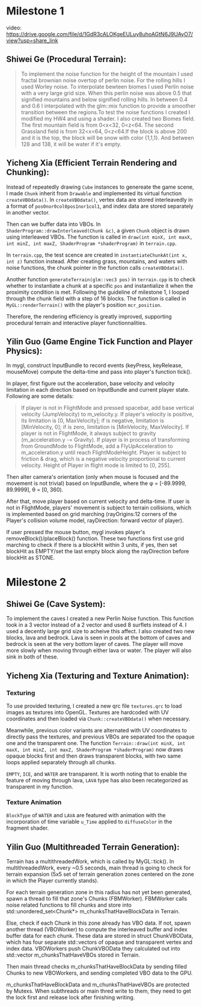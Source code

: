 # Milestone 1
video: https://drive.google.com/file/d/1GdR3cALOKgeEULuy8uhoAGtN6J9UAyO7/view?usp=share_link
## Shiwei Ge (Procedural Terrain):
> To implement the noise function for the height of the mountain I used fractal brownian noise overtop of perlin noise. For the rolling hills I used Worley noise. To interpolate bewteen biomes I used Perlin noise with a very large grid size. When this perlin noise was above 0.5 that signified mountains and below signified rolling hills. In between 0.4 and 0.6 I interpolated with the glm::mix function to provide a smoother transition between the regions.To test the noise functions I created I modified my HW4 and using a shader. I also created two Biomes field. The first mountain field is from 0<x<32, 0<z<64. The second Grassland field is from 32<x<64, 0<z<64.If the block is above 200 and it is the top, the block will be snow with color {1,1,1}. And between 128 and 138, it will be water if it's empty.

## Yicheng Xia (Efficient Terrain Rendering and Chunking):

Instead of repeatedly drawing `Cube` instances to genereate the game scene, I made `Chunk` inherit from `Drawable` and implemented its virtual function `createVBOdata()`.
In `createVBOdata()`, vertex data are stored interleavedly in a format of `pos0nor0col0pos1nor1col1`, and index data are stored separately in another vector.

Then can we buffer data into VBOs.
In `ShaderProgram::drawInterleaved(Chunk &c)`, a given `Chunk` object is drawn using interleaved VBOs. The function is called in `draw(int minX, int maxX, int minZ, int maxZ, ShaderProgram *shaderProgram)` in `terrain.cpp`.

In `terrain.cpp`, the test scence are created in `instantiateChunkAt(int x, int z)` function instead.
After creating grass, mountains, and waters with noise functions, the chunk pointer in the function calls `createVBOdata()`.

Another function `generateTerrain(glm::vec3 pos)` in `terrain.cpp` is to check whether to instantiate a chunk at a specific `pos` and instantialize it when the proximity condition is met.
Following the guideline of milestone 1, I looped through the chunk field with a step of 16 blocks.
The function is called in `MyGL::renderTerrain()` with the player's position `mcr_position`.

Therefore, the rendering efficiency is greatly improved, supporting procedural terrain and interactive player functionnalities.

## Yilin Guo (Game Engine Tick Function and Player Physics):

In mygl, construct InputBundle to record events (keyPress, keyRelease, mouseMove) compute the delta-time and pass into player's function tick().

In player, first figure out the acceleration, base velocity and velocity limitation in each direction based on InputBundle and current player state. Following are some details:
> If player is not in FlightMode and pressed spacebar, add base vertical velocity (JumpVelocity) to m_velocity.y.
> If player's velocity is positive, its limitation is [0, MaxVelocity]; if is negative, limitation is [MinVelocity, 0]; if is zero, limitation is [MinVelocity, MaxVelocity].
> If player is not in FlightMode, it always subject to gravity (m_acceleration.y -= Gravity).
> If player is in process of transforming from GroundMode to FlightMode, add a FlyUpAcceleration to m_acceleration.y until reach FlightModeHeight.
> Player is subject to friction & drag, which is a negative velocity proportional to current velocity.
> Height of Player in flight mode is limited to [0, 255].

Then alter camera's orientation (only when mouse is focused and the movement is not trivial) based on InputBundle, where the φ = [-89.9999, 89.9999], θ = [0, 360). 

After that, move player based on current velocity and delta-time. If user is not in FlightMode, players' movement is subject to terrain collisions, which is implemented based on grid marching (rayOrigins:12 corners of the Player's collision volume model, rayDirection: forward vector of player).

If user pressed the mouse button, mygl invokes player's removeBlock()/placeBlock() function. These two functions first use grid marching to check if there is a blockHit within 3 units, if yes, then set blockHit as EMPTY/set the last empty block along the rayDirection before blockHit as STONE.

# Milestone 2

## Shiwei Ge (Cave System):
To implement the caves I created a new Perlin Noise function. This function took in a 3 vector instead of a 2 vector and used 8 surflets instead of 4. I used a decently large grid size to acheive this affect. I also created two new blocks, lava and bedrock. Lava is seen in pools at the bottom of caves and bedrock is seen at the very bottom layer of caves. The player will move more slowly when moving through either lava or water. The player will also sink in both of these.

## Yicheng Xia (Texturing and Texture Animation):

### Texturing
To use provided texturing, I created a new qrc file `textures.qrc` to load images as textures into OpenGL. Textures are hardcoded with UV coordinates and then loaded via `Chunk::createVBOdata()` when necessary.

Meanwhile, previous color variants are alternated with UV coordinates to directly pass the textures, and previous VBOs are separated too the opaque one and the transparent one.
The function `Terrain::draw(int minX, int maxX, int minZ, int maxZ, ShaderProgram *shaderProgram)` now draws opaque blocks first and then draws transparent blocks, with two same loops applied separately through all chunks.

`EMPTY`, `ICE`, and `WATER` are transparent. It is worth noting that to enable the feature of moving through lava, `LAVA` type has also been recategorized as transparent in my function.

### Texture Animation
`BlockType` of `WATER` and `LAVA` are featured with animation with the incorporation of time variable `u_Time` applied to `diffuseColor` in the fragment shader.

## Yilin Guo (Multithreaded Terrain Generation):

Terrain has a multithreadedWork, which is called by MyGL::tick(). In multithreadedWork, every ~0.5 seconds, main thread is going to check for terrain expansion (5x5 set of terrain generation zones centered on the zone in which the Player currently stands). 

For each terrain generation zone in this radius has not yet been generated, spawn a thread to fill that zone's Chunks (FBMWorker). FBMWorker calls noise related functions to fill chunks and store into std::unordered_set<Chunk*> m_chunksThatHaveBlockData in Terrain.

Else, check if each Chunk in this zone already has VBO data. If not, spawn another thread (VBOWorker) to compute the interleaved buffer and index buffer data for each chunk. These data are stored in struct ChunkVBOData, which has four separate std::vectors of opaque and transparent vertex and index data. VBOWorkers push ChunkVBOData they calculated out into std::vector m_chunksThatHaveVBOs stored in Terrain.

Then main thread checks m_chunksThatHaveBlockData by sending filled Chunks to new VBOWorkers, and sending completed VBO data to the GPU.

m_chunksThatHaveBlockData and m_chunksThatHaveVBOs are protected by Mutexs. When subthreads or main thred write to them, they need to get the lock first and release lock after finishing writing.
